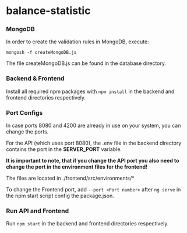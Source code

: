 # balance-statistic

### MongoDB
In order to create the validation rules in MongoDB, execute:

`mongosh -f createMongoDB.js`

The file createMongoDB.js can be found in the database directory.

### Backend & Frontend
Install all required npm packages with
`npm install`
in the backend and frontend directories respectively.

### Port Configs
In case ports 8080 and 4200 are already in use on your system,
you can change the ports.

For the API (which uses port 8080), the .env file in the backend directory
contains the port in the **SERVER_PORT** variable.

**It is important to note, that if you change the API port you also need to change the
port in the environment files for the frontend!**

The files are located in ./frontend/src/environments/*

To change the Frontend port, add `--port <Port number>` after `ng serve` in the
npm start script config the package.json.

### Run API and Frontend
Run `npm start` in the backend and frontend directories respectively.

